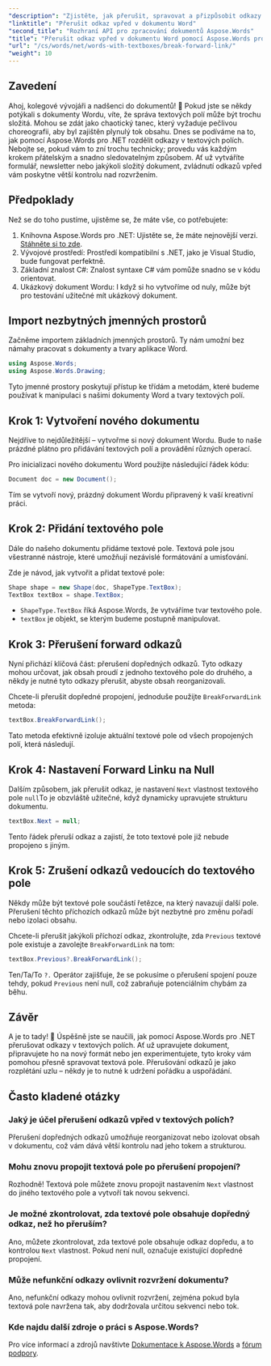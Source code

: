 ```yaml
---
"description": "Zjistěte, jak přerušit, spravovat a přizpůsobit odkazy v textových polích pomocí Aspose.Words pro .NET. Tato podrobná příručka zahrnuje vše, co potřebujete k optimalizaci rozvržení dokumentu a vylepšení správy souborů Word."
"linktitle": "Přerušit odkaz vpřed v dokumentu Word"
"second_title": "Rozhraní API pro zpracování dokumentů Aspose.Words"
"title": "Přerušit odkaz vpřed v dokumentu Word pomocí Aspose.Words pro .NET"
"url": "/cs/words/net/words-with-textboxes/break-forward-link/"
"weight": 10
---
```


## Zavedení

Ahoj, kolegové vývojáři a nadšenci do dokumentů! 🌟 Pokud jste se někdy potýkali s dokumenty Wordu, víte, že správa textových polí může být trochu složitá. Mohou se zdát jako chaotický tanec, který vyžaduje pečlivou choreografii, aby byl zajištěn plynulý tok obsahu. Dnes se podíváme na to, jak pomocí Aspose.Words pro .NET rozdělit odkazy v textových polích. Nebojte se, pokud vám to zní trochu technicky; provedu vás každým krokem přátelským a snadno sledovatelným způsobem. Ať už vytváříte formulář, newsletter nebo jakýkoli složitý dokument, zvládnutí odkazů vpřed vám poskytne větší kontrolu nad rozvržením.

## Předpoklady

Než se do toho pustíme, ujistěme se, že máte vše, co potřebujete:

1. Knihovna Aspose.Words pro .NET: Ujistěte se, že máte nejnovější verzi. [Stáhněte si to zde](https://releases.aspose.com/words/net/).
2. Vývojové prostředí: Prostředí kompatibilní s .NET, jako je Visual Studio, bude fungovat perfektně.
3. Základní znalost C#: Znalost syntaxe C# vám pomůže snadno se v kódu orientovat.
4. Ukázkový dokument Wordu: I když si ho vytvoříme od nuly, může být pro testování užitečné mít ukázkový dokument.

## Import nezbytných jmenných prostorů

Začněme importem základních jmenných prostorů. Ty nám umožní bez námahy pracovat s dokumenty a tvary aplikace Word.

```csharp
using Aspose.Words;
using Aspose.Words.Drawing;
```

Tyto jmenné prostory poskytují přístup ke třídám a metodám, které budeme používat k manipulaci s našimi dokumenty Word a tvary textových polí.

## Krok 1: Vytvoření nového dokumentu

Nejdříve to nejdůležitější – vytvořme si nový dokument Wordu. Bude to naše prázdné plátno pro přidávání textových polí a provádění různých operací.

Pro inicializaci nového dokumentu Word použijte následující řádek kódu:

```csharp
Document doc = new Document();
```

Tím se vytvoří nový, prázdný dokument Wordu připravený k vaší kreativní práci.

## Krok 2: Přidání textového pole

Dále do našeho dokumentu přidáme textové pole. Textová pole jsou všestranné nástroje, které umožňují nezávislé formátování a umisťování.

Zde je návod, jak vytvořit a přidat textové pole:

```csharp
Shape shape = new Shape(doc, ShapeType.TextBox);
TextBox textBox = shape.TextBox;
```

- `ShapeType.TextBox` říká Aspose.Words, že vytváříme tvar textového pole.
- `textBox` je objekt, se kterým budeme postupně manipulovat.

## Krok 3: Přerušení forward odkazů

Nyní přichází klíčová část: přerušení dopředných odkazů. Tyto odkazy mohou určovat, jak obsah proudí z jednoho textového pole do druhého, a někdy je nutné tyto odkazy přerušit, abyste obsah reorganizovali.

Chcete-li přerušit dopředné propojení, jednoduše použijte `BreakForwardLink` metoda:

```csharp
textBox.BreakForwardLink();
```

Tato metoda efektivně izoluje aktuální textové pole od všech propojených polí, která následují.

## Krok 4: Nastavení Forward Linku na Null

Dalším způsobem, jak přerušit odkaz, je nastavení `Next` vlastnost textového pole `null`To je obzvláště užitečné, když dynamicky upravujete strukturu dokumentu.

```csharp
textBox.Next = null;
```

Tento řádek přeruší odkaz a zajistí, že toto textové pole již nebude propojeno s jiným.

## Krok 5: Zrušení odkazů vedoucích do textového pole

Někdy může být textové pole součástí řetězce, na který navazují další pole. Přerušení těchto příchozích odkazů může být nezbytné pro změnu pořadí nebo izolaci obsahu.

Chcete-li přerušit jakýkoli příchozí odkaz, zkontrolujte, zda `Previous` textové pole existuje a zavolejte `BreakForwardLink` na tom:

```csharp
textBox.Previous?.BreakForwardLink();
```

Ten/Ta/To `?.` Operátor zajišťuje, že se pokusíme o přerušení spojení pouze tehdy, pokud `Previous` není null, což zabraňuje potenciálním chybám za běhu.

## Závěr

A je to tady! 🎉 Úspěšně jste se naučili, jak pomocí Aspose.Words pro .NET přerušovat odkazy v textových polích. Ať už upravujete dokument, připravujete ho na nový formát nebo jen experimentujete, tyto kroky vám pomohou přesně spravovat textová pole. Přerušování odkazů je jako rozplétání uzlu – někdy je to nutné k udržení pořádku a uspořádání.

## Často kladené otázky

### Jaký je účel přerušení odkazů vpřed v textových polích?

Přerušení dopředných odkazů umožňuje reorganizovat nebo izolovat obsah v dokumentu, což vám dává větší kontrolu nad jeho tokem a strukturou.

### Mohu znovu propojit textová pole po přerušení propojení?

Rozhodně! Textová pole můžete znovu propojit nastavením `Next` vlastnost do jiného textového pole a vytvoří tak novou sekvenci.

### Je možné zkontrolovat, zda textové pole obsahuje dopředný odkaz, než ho přeruším?

Ano, můžete zkontrolovat, zda textové pole obsahuje odkaz dopředu, a to kontrolou `Next` vlastnost. Pokud není null, označuje existující dopředné propojení.

### Může nefunkční odkazy ovlivnit rozvržení dokumentu?

Ano, nefunkční odkazy mohou ovlivnit rozvržení, zejména pokud byla textová pole navržena tak, aby dodržovala určitou sekvenci nebo tok.

### Kde najdu další zdroje o práci s Aspose.Words?

Pro více informací a zdrojů navštivte [Dokumentace k Aspose.Words](https://reference.aspose.com/words/net/) a [fórum podpory](https://forum.aspose.com/c/words/8).